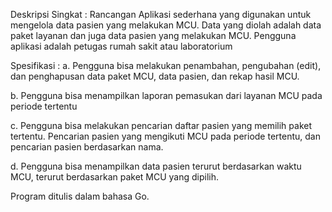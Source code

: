 Deskripsi Singkat : 
Rancangan Aplikasi sederhana yang digunakan untuk mengelola data pasien yang melakukan MCU. 
Data yang diolah adalah data paket layanan dan juga data pasien yang melakukan MCU. 
Pengguna aplikasi adalah petugas rumah sakit atau laboratorium

Spesifikasi :
a. Pengguna bisa melakukan penambahan, pengubahan (edit), dan penghapusan data
paket MCU, data pasien, dan rekap hasil MCU.

b. Pengguna bisa menampilkan laporan pemasukan dari layanan MCU pada periode
tertentu

c. Pengguna bisa melakukan pencarian daftar pasien yang memilih paket tertentu.
Pencarian pasien yang mengikuti MCU pada periode tertentu, dan pencarian pasien
berdasarkan nama.

d. Pengguna bisa menampilkan data pasien terurut berdasarkan waktu MCU, terurut
berdasarkan paket MCU yang dipilih.

Program ditulis dalam bahasa Go.

